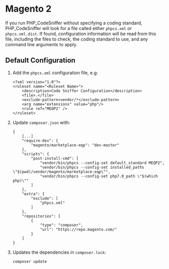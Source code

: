 # Magento 2

If you run PHP_CodeSniffer without specifying a coding standard, PHP_CodeSniffer will look for a file called either `phpcs.xml` or `phpcs.xml.dist`. If found, configuration information will be read from this file, including the files to check, the coding standard to use, and any command line arguments to apply.

## Default Configuration

1. Add the `phpcs.xml` configuration file, e.g:

    ```
    <?xml version="1.0"?>
    <ruleset name="<Ruleset Name>">
        <description>Code Sniffer Configuration</description>
        <file>.</file>
        <exclude-pattern>vendor/*</exclude-pattern>
        <arg name="extensions" value="php"/>
        <rule ref="MEQP2" />
    </ruleset>
    ```
1. Update `composer.json` with:

    ```
    {
        [...]
        "require-dev": {
            "magento/marketplace-eqp": "dev-master"
        },
        "scripts": {
            "post-install-cmd": [
                "vendor/bin/phpcs --config-set default_standard MEQP2",
                "vendor/bin/phpcs --config-set installed_paths \"$(pwd)/vendor/magento/marketplace-eqp\"",
                "vendor/bin/phpcs --config-set php7.0_path \"$(which php)\""
            ]
        },
        "extra": {
            "exclude": [
                "phpcs.xml"
            ]
        },
        "repositories": [
            {
                "type": "composer",
                "url": "https://repo.magento.com/"
            }
        ]
    }
    ```
1. Updates the dependencies in `composer.lock`:

    ```
    composer update
    ```
